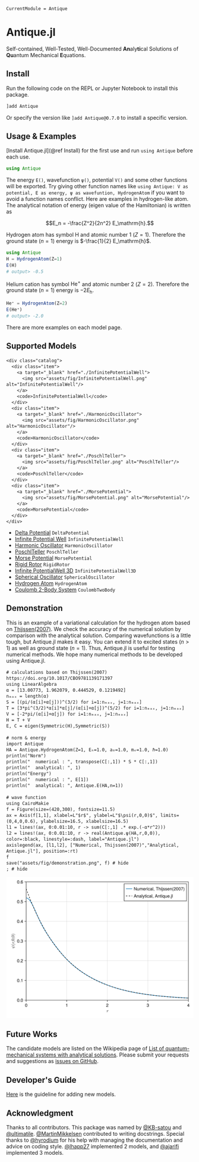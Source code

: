```@meta
CurrentModule = Antique
```

# Antique.jl

Self-contained, Well-Tested, Well-Documented **An**aly**ti**cal Solutions of **Qu**antum Mechanical **E**quations.

## Install

Run the following code on the REPL or Jupyter Notebook to install this package.

```julia
]add Antique
```

Or specify the version like `]add Antique@0.7.0` to install a specific version.

## Usage & Examples

[Install Antique.jl](@ref Install) for the first use and run `using Antique` before each use.

```julia
using Antique
```

The energy `E()`, wavefunction `ψ()`, potential `V()` and some other functions will be exported. Try giving other function names like `using Antique: V as potential, E as energy, ψ as wavefuntion, HydrogenAtom` if you want to avoid a function names conflict. Here are examples in hydrogen-like atom. The analytical notation of energy (eigen value of the Hamiltonian) is written as

```math
E_n = -\frac{Z^2}{2n^2} E_\mathrm{h}.
```

Hydrogen atom has symbol $\mathrm{H}$ and atomic number 1 ($Z=1$). Therefore the ground state ($n=1$) energy is $-\frac{1}{2} E_\mathrm{h}$.

```julia
using Antique
H = HydrogenAtom(Z=1)
E(H)
# output> -0.5
```

Helium cation has symbol $\mathrm{He}^+$ and atomic number 2 ($Z=2$). Therefore the ground state ($n=1$) energy is $-2 E_\mathrm{h}$.

```julia
He⁺ = HydrogenAtom(Z=2)
E(He⁺)
# output> -2.0
```

There are more examples on each model page.

## Supported Models

```@raw html
<div class="catalog">
  <div class="item">
    <a target="_blank" href="./InfinitePotentialWell">
      <img src="assets/fig/InfinitePotentialWell.png" alt="InfinitePotentialWell"/>
    </a>
    <code>InfinitePotentialWell</code>
  </div>
  <div class="item">
    <a target="_blank" href="./HarmonicOscillator">
      <img src="assets/fig/HarmonicOscillator.png" alt="HarmonicOscillator"/>
    </a>
    <code>HarmonicOscillator</code>
  </div>
  <div class="item">
    <a target="_blank" href="./PoschlTeller">
      <img src="assets/fig/PoschlTeller.png" alt="PoschlTeller"/>
    </a>
    <code>PoschlTeller</code>
  </div>
  <div class="item">
    <a target="_blank" href="./MorsePotential">
      <img src="assets/fig/MorsePotential.png" alt="MorsePotential"/>
    </a>
    <code>MorsePotential</code>
  </div>
</div>
```

- [Delta Potential](https://ohno.github.io/Antique.jl/stable/DeltaPotential/) `DeltaPotential`
- [Infinite Potential Well](https://ohno.github.io/Antique.jl/stable/InfinitePotentialWell/) `InfinitePotentialWell`
- [Harmonic Oscillator](https://ohno.github.io/Antique.jl/stable/HarmonicOscillator/) `HarmonicOscillator`
- [PoschlTeller](https://ohno.github.io/Antique.jl/stable/PoschlTeller/) `PoschlTeller`
- [Morse Potential](https://ohno.github.io/Antique.jl/stable/MorsePotential/) `MorsePotential`
- [Rigid Rotor](https://ohno.github.io/Antique.jl/stable/RigidRotor/) `RigidRotor`
- [Infinite PotentialWell 3D](https://ohno.github.io/Antique.jl/stable/InfinitePotentialWell3D/) `InfinitePotentialWell3D`
- [Spherical Oscillator](https://ohno.github.io/Antique.jl/stable/SphericalOscillator/) `SphericalOscillator`
- [Hydrogen Atom](https://ohno.github.io/Antique.jl/stable/HydrogenAtom/) `HydrogenAtom`
- [Coulomb 2-Body System](https://ohno.github.io/Antique.jl/stable/HydrogenAtom/) `CoulombTwoBody`

## Demonstration

This is an example of a variational calculation for the hydrogen atom based on [Thijssen(2007)](https://doi.org/10.1017/CBO9781139171397). We check the accuracy of the numerical solution by comparison with the analytical solution. Comparing wavefunctions is a little tough, but Antique.jl makes it easy. You can extend it to excited states ($n>1$) as well as ground state ($n=1$). Thus, Antique.jl is useful for testing numerical methods. We hope many numerical methods to be developed using Antique.jl.

```@example demonstration
# calculations based on Thijssen(2007) https://doi.org/10.1017/CBO9781139171397
using LinearAlgebra
α = [13.00773, 1.962079, 0.444529, 0.1219492] 
nₘₐₓ = length(α)
S = [(pi/(α[i]+α[j]))^(3/2) for i=1:nₘₐₓ, j=1:nₘₐₓ]
T = [3*pi^(3/2)*α[i]*α[j]/(α[i]+α[j])^(5/2) for i=1:nₘₐₓ, j=1:nₘₐₓ]
V = [-2*pi/(α[i]+α[j]) for i=1:nₘₐₓ, j=1:nₘₐₓ]
H = T + V
E, C = eigen(Symmetric(H),Symmetric(S))

# norm & energy
import Antique
HA = Antique.HydrogenAtom(Z=1, Eₕ=1.0, a₀=1.0, mₑ=1.0, ℏ=1.0)
println("Norm")
println("  numerical : ", transpose(C[:,1]) * S * C[:,1])
println("  analytical: ", 1)
println("Energy")
println("  numerical : ", E[1])
println("  analytical: ", Antique.E(HA,n=1))

# wave function
using CairoMakie
f = Figure(size=(420,300), fontsize=11.5)
ax = Axis(f[1,1], xlabel=L"$r$", ylabel=L"$\psi(r,0,0)$", limits=(0,4,0,0.6), ylabelsize=16.5, xlabelsize=16.5)
l1 = lines!(ax, 0:0.01:10, r -> sum(C[:,1] .* exp.(-α*r^2)))
l2 = lines!(ax, 0:0.01:10, r -> real(Antique.ψ(HA,r,0,0)), color=:black, linestyle=:dash, label="Antique.jl")
axislegend(ax, [l1,l2], ["Numerical, Thijssen(2007)","Analytical, Antique.jl"], position=:rt)
f
save("assets/fig/demonstration.png", f) # hide
; # hide
```

![](assets/fig/demonstration.png)

## Future Works

The candidate models are listed on the Wikipedia page of [List of quantum-mechanical systems with analytical solutions](https://en.wikipedia.org/wiki/List_of_quantum-mechanical_systems_with_analytical_solutions). Please submit your requests and suggestions as [issues on GitHub](https://github.com/ohno/Antique.jl/issues).

## Developer's Guide

[Here](https://github.com/ohno/Antique.jl?tab=readme-ov-file#developers-guide) is the guideline for adding new models.

## Acknowledgment

Thanks to all contributors. This package was named by [@KB-satou](https://github.com/KB-satou) and [@ultimatile](https://github.com/ultimatile). [@MartinMikkelsen](https://github.com/MartinMikkelsen) contributed to writing docstrings. Special thanks to [@hyrodium](https://github.com/hyrodium) for his help with managing the documentation and advice on coding style. [@lhapp27](https://github.com/lhapp27) implemented 2 models, and [@ajarifi](https://github.com/ajarifi) implemented 3 models.
